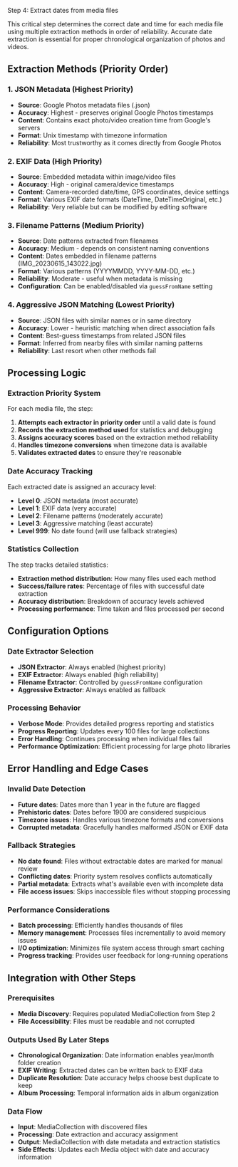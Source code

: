 Step 4: Extract dates from media files

This critical step determines the correct date and time for each media file using
multiple extraction methods in order of reliability. Accurate date extraction is
essential for proper chronological organization of photos and videos.

## Extraction Methods (Priority Order)

### 1. JSON Metadata (Highest Priority)
- **Source**: Google Photos metadata files (.json)
- **Accuracy**: Highest - preserves original Google Photos timestamps
- **Content**: Contains exact photo/video creation time from Google's servers
- **Format**: Unix timestamp with timezone information
- **Reliability**: Most trustworthy as it comes directly from Google Photos

### 2. EXIF Data (High Priority)
- **Source**: Embedded metadata within image/video files
- **Accuracy**: High - original camera/device timestamps
- **Content**: Camera-recorded date/time, GPS coordinates, device settings
- **Format**: Various EXIF date formats (DateTime, DateTimeOriginal, etc.)
- **Reliability**: Very reliable but can be modified by editing software

### 3. Filename Patterns (Medium Priority)
- **Source**: Date patterns extracted from filenames
- **Accuracy**: Medium - depends on consistent naming conventions
- **Content**: Dates embedded in filename patterns (IMG_20230615_143022.jpg)
- **Format**: Various patterns (YYYYMMDD, YYYY-MM-DD, etc.)
- **Reliability**: Moderate - useful when metadata is missing
- **Configuration**: Can be enabled/disabled via `guessFromName` setting

### 4. Aggressive JSON Matching (Lowest Priority)
- **Source**: JSON files with similar names or in same directory
- **Accuracy**: Lower - heuristic matching when direct association fails
- **Content**: Best-guess timestamps from related JSON files
- **Format**: Inferred from nearby files with similar naming patterns
- **Reliability**: Last resort when other methods fail

## Processing Logic

### Extraction Priority System
For each media file, the step:
1. **Attempts each extractor in priority order** until a valid date is found
2. **Records the extraction method used** for statistics and debugging
3. **Assigns accuracy scores** based on the extraction method reliability
4. **Handles timezone conversions** when timezone data is available
5. **Validates extracted dates** to ensure they're reasonable

### Date Accuracy Tracking
Each extracted date is assigned an accuracy level:
- **Level 0**: JSON metadata (most accurate)
- **Level 1**: EXIF data (very accurate)
- **Level 2**: Filename patterns (moderately accurate)
- **Level 3**: Aggressive matching (least accurate)
- **Level 999**: No date found (will use fallback strategies)

### Statistics Collection
The step tracks detailed statistics:
- **Extraction method distribution**: How many files used each method
- **Success/failure rates**: Percentage of files with successful date extraction
- **Accuracy distribution**: Breakdown of accuracy levels achieved
- **Processing performance**: Time taken and files processed per second

## Configuration Options

### Date Extractor Selection
- **JSON Extractor**: Always enabled (highest priority)
- **EXIF Extractor**: Always enabled (high reliability)
- **Filename Extractor**: Controlled by `guessFromName` configuration
- **Aggressive Extractor**: Always enabled as fallback

### Processing Behavior
- **Verbose Mode**: Provides detailed progress reporting and statistics
- **Progress Reporting**: Updates every 100 files for large collections
- **Error Handling**: Continues processing when individual files fail
- **Performance Optimization**: Efficient processing for large photo libraries

## Error Handling and Edge Cases

### Invalid Date Detection
- **Future dates**: Dates more than 1 year in the future are flagged
- **Prehistoric dates**: Dates before 1900 are considered suspicious
- **Timezone issues**: Handles various timezone formats and conversions
- **Corrupted metadata**: Gracefully handles malformed JSON or EXIF data

### Fallback Strategies
- **No date found**: Files without extractable dates are marked for manual review
- **Conflicting dates**: Priority system resolves conflicts automatically
- **Partial metadata**: Extracts what's available even with incomplete data
- **File access issues**: Skips inaccessible files without stopping processing

### Performance Considerations
- **Batch processing**: Efficiently handles thousands of files
- **Memory management**: Processes files incrementally to avoid memory issues
- **I/O optimization**: Minimizes file system access through smart caching
- **Progress tracking**: Provides user feedback for long-running operations

## Integration with Other Steps

### Prerequisites
- **Media Discovery**: Requires populated MediaCollection from Step 2
- **File Accessibility**: Files must be readable and not corrupted

### Outputs Used By Later Steps
- **Chronological Organization**: Date information enables year/month folder creation
- **EXIF Writing**: Extracted dates can be written back to EXIF data
- **Duplicate Resolution**: Date accuracy helps choose best duplicate to keep
- **Album Processing**: Temporal information aids in album organization

### Data Flow
- **Input**: MediaCollection with discovered files
- **Processing**: Date extraction and accuracy assignment
- **Output**: MediaCollection with date metadata and extraction statistics
- **Side Effects**: Updates each Media object with date and accuracy information